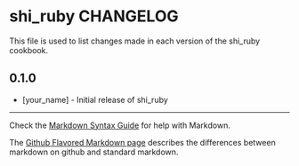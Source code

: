 shi_ruby CHANGELOG
==================

This file is used to list changes made in each version of the shi_ruby cookbook.

0.1.0
-----
- [your_name] - Initial release of shi_ruby

- - -
Check the [Markdown Syntax Guide](http://daringfireball.net/projects/markdown/syntax) for help with Markdown.

The [Github Flavored Markdown page](http://github.github.com/github-flavored-markdown/) describes the differences between markdown on github and standard markdown.

